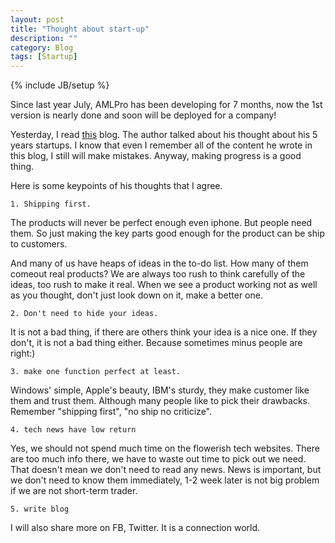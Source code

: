 ```yaml
---
layout: post
title: "Thought about start-up"
description: ""
category: Blog
tags: [Startup]
---
```


{% include JB/setup %}


Since last year July, AMLPro has been developing for 7 months, now the 1st version is nearly done and soon will be deployed for a company!

Yesterday, I read <a href="http://www.talkingquickly.co.uk/2015/04/what-id-tell-myself-about-startups/">this</a> blog. The author talked about his thought about his 5 years startups. I know that even I remember all of the content he wrote in this blog, I still will make mistakes. Anyway, making progress is a good thing.

Here is some keypoints of his thoughts that I agree.

    1. Shipping first.

The products will never be perfect enough even iphone. But people need them. So just making the key parts good enough for the product can be ship to customers. 

And many of us have heaps of ideas in the to-do list. How many of them comeout real products? We are always too rush to think carefully of the ideas, too rush to make it real. When we see a product working not as well as you thought, don't just look down on it, make a better one.

    2. Don't need to hide your ideas.

It is not a bad thing, if there are others think your idea is a nice one.
If they don't, it is not a bad thing either. Because sometimes minus people are right:)

    3. make one function perfect at least.

Windows' simple, Apple's beauty, IBM's sturdy, they make customer like them and trust them. Although many people like to pick their drawbacks. Remember "shipping first", "no ship no criticize".

    4. tech news have low return

Yes, we should not spend much time on the flowerish tech websites. There are too much info there, we have to waste out time to pick out we need. That doesn't mean we don't need to read any news. News is important, but we don't need to know them immediately, 1-2 week later is not big problem if we are not short-term trader.

    5. write blog

I will also share more on FB, Twitter. It is a connection world.





